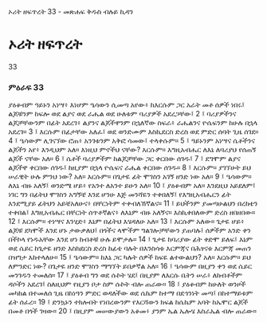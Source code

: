 ﻿
 ኦሪት ዘፍጥረት 33 - መጽሐፍ ቅዱስ ብሉይ ኪዳን
# ኦሪት ዘፍጥረት
33
### ምዕራፍ 33
ያዕቆብም ዓይኑን አነሣ፥ እነሆም ዔሳውን ሲመጣ አየው፥ ከእርሱም ጋር አራት መቶ ሰዎች ነበሩ፤ ልጆቹንም ከፍሎ ወደ ልያና ወደ ራሔል ወደ ሁለቱም ባሪያዎች አደረጋቸው፤
2 ፤ ባሪያዎችንና ልጆቻቸውንም በፊት አደረገ፥ ልያንና ልጆችዋንም በኋለኛው ስፍራ፥ ራሔልንና ዮሴፍንም ከሁሉ በኋላ አደረገ።
3 ፤ እርሱም በፊታቸው አለፈ፤ ወደ ወንድሙም እስኪደርስ ድረስ ወደ ምድር ሰባት ጊዜ ሰገደ።
4 ፤ ዔሳውም ሊገናኘው ሮጠ፥ አንገቱንም አቅፎ ሳመው፤ ተላቀሱም።
5 ፤ ዓይኑንም አነሣና ሴቶችንና ልጆችን አየ፥ እንዲህም አለ። እነዚህ ምኖችህ ናቸው? እርሱም። እግዚአብሔር ለእኔ ለባሪያህ የሰጠኝ ልጆች ናቸው አለ።
6 ፤ ሴቶች ባሪያዎችም ከልጆቻቸው ጋር ቀርበው ሰገዱ፤
7 ፤ ደግሞም ልያና ልጆችዋ ቀርበው ሰገዱ፤ ከዚያም በኋላ ዮሴፍና ራሔል ቀርበው ሰገዱ።
8 ፤ እርሱም። ያገኘሁት ይህ ሠራዊት ሁሉ ምንህ ነው? አለ። እርሱም። በጌታዬ ፊት ሞገስን አገኝ ዘንድ ነው አለ።
9 ፤ ዔሳውም። ለእኔ ብዙ አለኝ፤ ወንድሜ ሆይ፥ የአንተ ለአንተ ይሁን አለ።
10 ፤ ያዕቆብም አለ። እንደዚህ አይደለም፤ ነገር ግን በፊትህ ሞገስን አግኝቼ እንደ ሆንሁ እጅ መንሻዬን ተቀበለኝ፤ የእግዚአብሔርን ፊት እንደሚያይ ፊትህን አይቼአለሁና፥ በቸርነትም ተቀብለኸኛልና።
11 ፤ ይህችንም ያመጣሁልህን በረከቴን ተቀበል፤ እግዚአብሔር በቸርነት ሰጥቶኛልና፥ ለእኔም ብዙ አለኝና። እስኪቀበለውም ድረስ ዘበዘበው።
12 ፤ እርሱም። ተነሣና እንሂድ፥ እኔም በፊትህ እሄዳለሁ አለ።
13 ፤ እርሱም አለው። ጌታዬ ሆይ፥ ልጆቹ ደካሞች እንደ ሆኑ ታውቃለህ፤ በጎችና ላሞችም ግልገሎቻቸውን ያጠባሉ፤ ሰዎችም አንድ ቀን በችኮላ የነዱአቸው እንደ ሆነ ከብቶቹ ሁሉ ይሞታሉ።
14 ፤ ጌታዬ ከባሪያው ፊት ቀድሞ ይለፍ፤ እኔም ወደ ሴይር ከጌታዬ ዘንድ እስክደርስ ድረስ ከፊቴ ባሉት በእንስሳቱ እርምጃና በሕፃናቱ እርምጃ መጠን በዝግታ እከተላለሁ።
15 ፤ ዔሳውም። ከእኔ ጋር ካሉት ሰዎች ከፍዬ ልተውልህን? አለ። እርሱም። ይህ ለምንድር ነው? በጌታዬ ዘንድ ሞገስን ማግኘት ይበቃኛል አለ።
16 ፤ ዔሳውም በዚያን ቀን ወደ ሴይር መንገዱን ተመለሰ።
17 ፤ ያዕቆብ ግን ወደ ሱኮት ሄደ፤ በዚያም ለእርሱ ቤትን ሠራ፥ ለከብቶችም ዳሶችን አደረገ፤ ስለዚህም የዚያን ቦታ ስም ሱኮት ብሎ ጠራው።
18 ፤ ያዕቆብም ከሁለት ወንዞች መካከል በተመለሰ ጊዜ በከነዓን ምድር ወዳለችው ወደ ሴኬም ከተማ በደኅንነት መጣ፤ በከተማይቱም ፊት ሰፈረ።
19 ፤ ድንኳኑን ተክሎበት የነበረውንም የእርሻውን ክፍል ከሴኬም አባት ከኤሞር ልጆች በመቶ በጎች ገዛው።
20 ፤ በዚያም መሠውያውን አቆመ፥ ያንም ኤል ኤሎሄ እስራኤል ብሎ ጠራው። 
